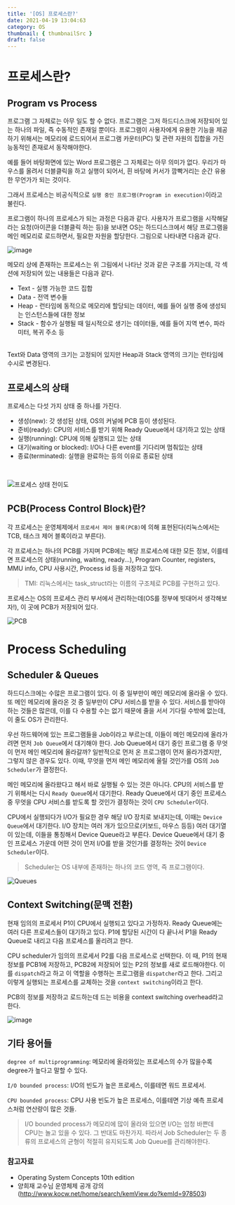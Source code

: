 ```yaml
---
title: '[OS] 프로세스란?'
date: 2021-04-19 13:04:63
category: OS
thumbnail: { thumbnailSrc }
draft: false
---
```


# 프로세스란?

## Program vs Process

프로그램 그 자체로는 아무 일도 할 수 없다. 프로그램은 그저 하드디스크에 저장되어 있는 하나의 파일, 즉 수동적인 존재일 뿐이다.
프로그램이 사용자에게 유용한 기능을 제공하기 위해서는 메모리에 로드되어서 프로그램 카운터(PC) 및 관련 자원의 집합을
가진 능동적인 존재로서 동작해야한다.

예를 들어 바탕화면에 있는 Word 프로그램은 그 자체로는 아무 의미가 없다. 우리가 마우스를 올려서
더블클릭을 하고 실행이 되어서, 흰 바탕에 커서가 깜빡거리는 순간 유용한 무언가가 되는 것이다.

그래서 프로세스는 비공식적으로 `실행 중인 프로그램(Program in execution)`이라고 불린다.

프로그램이 하나의 프로세스가 되는 과정은 다음과 같다. 사용자가 프로그램을 시작해달라는 요청(아이콘을 더블클릭 하는 등)을 보내면
OS는 하드디스크에서 해당 프로그램을 메인 메모리로 로드하면서, 필요한 자원을 할당한다. 그림으로 나타내면 다음과 같다.

![image](https://user-images.githubusercontent.com/63030569/115200281-fff8e000-a12e-11eb-8ec2-a397d1e310ed.png)


메모리 상에 존재하는 프로세스는 위 그림에서 나타난 것과 같은 구조를 가지는데, 각 섹션에 저장되어 있는 내용들은 다음과 같다.

* Text - 실행 가능한 코드 집합
* Data - 전역 변수들
* Heap - 런타임에 동적으로 메모리에 할당되는 데이터, 예를 들어 실행 중에 생성되는 인스턴스들에 대한 정보
* Stack - 함수가 실행될 때 일시적으로 생기는 데이터들, 예를 들어 지역 변수, 파라미터, 복귀 주소 등

<br />
Text와 Data 영역의 크기는 고정되어 있지만 Heap과 Stack 영역의 크기는 런타임에 수시로 변경된다.

## 프로세스의 상태

프로세스는 다섯 가지 상태 중 하나를 가진다.

* 생성(new): 갓 생성된 상태, OS의 커널에 PCB 등이 생성된다.
* 준비(ready): CPU의 서비스를 받기 위해 Ready Queue에서 대기하고 있는 상태
* 실행(running): CPU에 의해 실행되고 있는 상태
* 대기(waiting or blocked): I/O나 다른 event를 기다리며 멈춰있는 상태
* 종료(terminated): 실행을 완료하는 등의 이유로 종료된 상태

<br />

![프로세스 상태 전이도](https://img1.daumcdn.net/thumb/R1280x0/?scode=mtistory2&fname=https%3A%2F%2Fblog.kakaocdn.net%2Fdn%2FbGxrUj%2Fbtq2iVXMJOM%2F61klL3tYachPCWMigZiDvK%2Fimg.png)

## PCB(Process Control Block)란?

각 프로세스는 운영체제에서 `프로세서 제어 블록(PCB)`에 의해 표현된다(리눅스에서는 TCB, 태스크 제어 블록이라고 부른다).

각 프로세스는 하나의 PCB를 가지며 PCB에는 해당 프로세스에 대한 모든 정보, 
이를테면 프로세스의 상태(running, waiting, ready...), Program Counter,
registers, MMU info, CPU 사용시간, Process id 등을 저장하고 있다.

> TMI: 리눅스에서는 task_struct라는 이름의 구조체로 PCB를 구현하고 있다.

프로세스는 OS의 프로세스 관리 부서에서 관리하는데(OS를 정부에 빗대어서 생각해보자!), 이 곳에 PCB가 저장되어 있다.

![PCB](https://img1.daumcdn.net/thumb/R1280x0/?scode=mtistory2&fname=https%3A%2F%2Fblog.kakaocdn.net%2Fdn%2FeKgCWo%2Fbtq2npjl5dZ%2FpYbh3TtQ9AiUk6t6M9kVjk%2Fimg.png)


# Process Scheduling

## Scheduler & Queues

하드디스크에는 수많은 프로그램이 있다. 이 중 일부만이 메인 메모리에 올라올 수 있다. 또 메인 메모리에 올라온 것 중 일부만이 CPU 서비스를 받을 수 있다. 
서비스를 받아야 하는 것들은 많은데, 이를 다 수용할 수는 없기 때문에 줄을 서서 기다릴 수밖에 없는데, 이 줄도 OS가 관리한다.

우선 하드웨어에 있는 프로그램들을 Job이라고 부르는데, 이들이 메인 메모리에 올라가려면 먼저 `Job Queue`에서 대기해야 한다. 
Job Queue에서 대기 중인 프로그램 중 무엇이 먼저 메인 메모리에 올라갈까? 일반적으로 먼저 온 프로그램이 먼저 올라가겠지만, 그렇지 않은 경우도 있다.
이때, 무엇을 먼저 메인 메모리에 올릴 것인가를 OS의 `Job Scheduler`가 결정한다.

메인 메모리에 올라왔다고 해서 바로 실행될 수 있는 것은 아니다. CPU의 서비스를 받기 위해서는 다시 `Ready Queue`에서 
대기한다. Ready Queue에서 대기 중인 프로세스 중 무엇을 CPU 서비스를 받도록 할 것인가 결정하는 것이 `CPU Scheduler`이다.

CPU에서 실행되다가 I/O가 필요한 경우 해당 I/O 장치로 보내지는데, 이때는 `Device Queue`에서 대기한다. I/O 장치는 여러 개가 있으므로(키보드, 마우스 등등) 여러 대기열이 있는데, 
이들을 통칭해서 Device Queue라고 부른다. Device Queue에서 대기 중인 프로세스 가운데 어떤 것이 먼저 I/O를 받을 것인가를 결정하는 것이 `Device Scheduler`이다.

> Scheduler는 OS 내부에 존재하는 하나의 코드 영역, 즉 프로그램이다.

![Queues](https://img1.daumcdn.net/thumb/R1280x0/?scode=mtistory2&fname=https%3A%2F%2Fblog.kakaocdn.net%2Fdn%2FepHCvj%2Fbtq2npDGmXb%2F8NefdQamTmdsq6GzYxsho0%2Fimg.png)

## Context Switching(문맥 전환)

현재 임의의 프로세서 P1이 CPU에서 실행되고 있다고 가정하자. Ready Queue에는 여러 다른 프로세스들이 대기하고 있다. 
P1에 할당된 시간이 다 끝나서 P1을 Ready Queue로 내리고 다음 프로세스를 올리려고 한다. 

CPU scheduler가 임의의 프로세서 P2를 다음 프로세스로 선택한다.
이 때, P1의 현재 정보를 PCB1에 저장하고, PCB2에 저장되어 있는 P2의 정보를 새로 로드해야한다. 이를 `dispatch`라고 하고 이 역할을 수행하는 프로그램을 `dispatcher`라고 한다. 
그리고 이렇게 실행되는 프로세스를 교체하는 것을 `context switching`이라고 한다.

PCB의 정보를 저장하고 로드하는데 드는 비용을 context switching overhead라고 한다.

![image](https://user-images.githubusercontent.com/63030569/115208127-33d80380-a137-11eb-881f-70a00d4ece49.png)

## 기타 용어들

`degree of multiprogramming`: 메모리에 올라와있는 프로세스의 수가 많을수록 degree가 높다고 말할 수 있다.

`I/O bounded process`: I/O의 빈도가 높은 프로세스, 이를테면 워드 프로세서.

`CPU bounded process`: CPU 사용 빈도가 높은 프로세스, 이를테면 기상 예측 프로세스처럼 연산량이 많은 것들.

> I/O bounded process가 메모리에 많이 올라와 있으면 I/O는 엄청 바쁜데 CPU는 놀고 있을 수 있다. 그 반대도 마찬가지. 
> 따라서 Job Scheduler는 두 종류의 프로세스의 균형이 적절히 유지되도록 Job Queue를 관리해야한다.

### 참고자료

* Operating System Concepts 10th edition
* 양희재 교수님 운영체제 공개 강의(http://www.kocw.net/home/search/kemView.do?kemId=978503)
